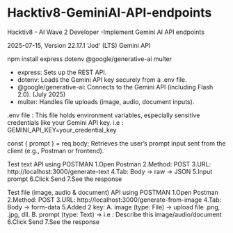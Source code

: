 # Hacktiv8-GeminiAI-API-endpoints
Hacktiv8 - AI Wave 2 Developer -Implement Gemini AI API endpoints

2025-07-15, Version 22.17.1 'Jod' (LTS)
Gemini API 

npm install express dotenv @google/generative-ai multer

- express: Sets up the REST API.
- dotenv: Loads the Gemini API key securely from a .env file.
- @google/generative-ai: Connects to the Gemini API (including Flash 2.0). (July 2025)
- multer: Handles file uploads (image, audio, document inputs).

.env file : This file holds environment variables, especially sensitive credentials like your Gemini API key. i.e : GEMINI_API_KEY=your_credential_key

const { prompt } = req.body; Retrieves the user’s prompt input sent from the client (e.g., Postman or frontend).

Test text API using POSTMAN
1.Open Postman
2.Method: POST
3.URL: http://localhost:3000/generate-text
4.Tab: Body → raw → JSON
5.Input prompt
6.Click Send
7.See the response 

Test file (image, audio & document) API using POSTMAN
1.Open Postman
2.Method: POST
3.URL: http://localhost:3000/generate-from-image
4.Tab: Body → form-data
5.Added 2 key:
A. image (type: File) → upload file .png, .jpg, dll.
B. prompt (type: Text) → i.e : Describe this image/audio/document
6.Click Send
7.See the response 

